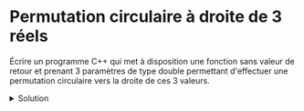 # Permutation circulaire à droite de 3 réels
Écrire un programme C++ qui met à disposition une fonction sans valeur de retour et prenant 3 paramètres de type double permettant d'effectuer une permutation circulaire vers la droite de ces 3 valeurs.

<details>
<summary>Solution</summary>

~~~cpp
#include <iostream>

using namespace std;

void permutationCirculaireDroite(double& x,
                                 double& y,
                                 double& z);

void afficher(double x,
              double y,
              double z);

//------------------------------------------------------------
int main() {
   double x = 1, y = 2, z = 3;
   for (int i = 1; i <= 3; ++i) {
      permutationCirculaireDroite(x, y, z);
      afficher(x, y, z);
   }
}

//------------------------------------------------------------
void permutationCirculaireDroite(double& x,
                                 double& y,
                                 double& z) {
   double tmp = z;
   z = y;
   y = x;
   x = tmp;
}

//------------------------------------------------------------
void afficher(double x,
              double y,
              double z) {
   cout << "x = " << x << ", "
        << "y = " << y << ", "
        << "z = " << z << endl;
}
~~~
</details>
